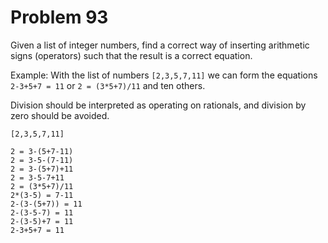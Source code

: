 # Problem 93
Given a list of integer numbers, find a correct way of inserting arithmetic signs (operators) such that the result is a correct equation. 

Example: With the list of numbers ```[2,3,5,7,11]``` we can form the equations ```2-3+5+7 = 11``` or ```2 = (3*5+7)/11``` and ten others.

Division should be interpreted as operating on rationals, and division by zero should be avoided.

```
[2,3,5,7,11]

2 = 3-(5+7-11)
2 = 3-5-(7-11)
2 = 3-(5+7)+11
2 = 3-5-7+11
2 = (3*5+7)/11
2*(3-5) = 7-11
2-(3-(5+7)) = 11
2-(3-5-7) = 11
2-(3-5)+7 = 11
2-3+5+7 = 11
```